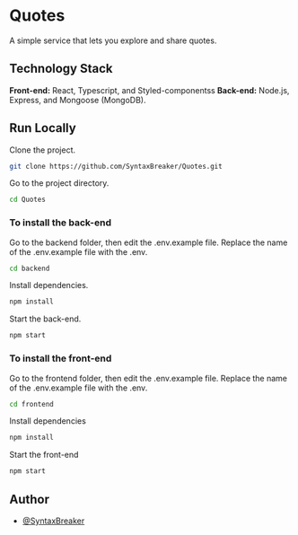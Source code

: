# Quotes
A simple service that lets you explore and share quotes.

## Technology Stack
**Front-end:** React, Typescript, and Styled-componentss
**Back-end:** Node.js, Express, and Mongoose (MongoDB).

## Run Locally
Clone the project.
```bash
git clone https://github.com/SyntaxBreaker/Quotes.git
```

Go to the project directory.
```bash
cd Quotes
```

### To install the back-end
Go to the backend folder, then edit the .env.example file. Replace the name of the .env.example file with the .env.
```bash
cd backend
```

Install dependencies.
```bash
npm install
```

Start the back-end.
```bash
npm start
```

### To install the front-end
Go to the frontend folder, then edit the .env.example file. Replace the name of the .env.example file with the .env.
```bash
cd frontend
```

Install dependencies
```bash
npm install
```

Start the front-end
```bash
npm start
```

## Author
- [@SyntaxBreaker](https://github.com/SyntaxBreaker)
